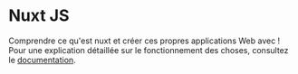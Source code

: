 # Nuxt JS

Comprendre ce qu'est nuxt et créer ces propres applications Web avec ! <br>
Pour une explication détaillée sur le fonctionnement des choses, consultez le [documentation](https://nuxtjs.org).